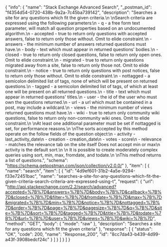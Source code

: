 {
  "info": {
    "name": "Stack Exchange Advanced Search",
    "_postman_id": "f4354d54-0720-438b-9a2a-7c45ba739142",
    "description": "Searches a site for any questions which fit the given criteria.\n \nSearch criteria are expressed using the following parameters:\n  - q - a free form text parameter, will match all question properties based on an undocumented algorithm.\n - accepted - true to return only questions with accepted answers, false to return only those without. Omit to elide constraint.\n - answers - the minimum number of answers returned questions must have.\n - body - text which must appear in returned questions' bodies.\n - closed - true to return only closed questions, false to return only open ones. Omit to elide constraint.\n - migrated - true to return only questions migrated away from a site, false to return only those not. Omit to elide constraint.\n - notice - true to return only questions with post notices, false to return only those without. Omit to elide constraint.\n - nottagged - a semicolon delimited list of tags, none of which will be present on returned questions.\n - tagged - a semicolon delimited list of tags, of which at least one will be present on all returned questions.\n - title - text which must appear in returned questions' titles.\n - user - the id of the user who must own the questions returned.\n - url - a url which must be contained in a post, may include a wildcard.\n - views - the minimum number of views returned questions must have.\n - wiki - true to return only community wiki questions, false to return only non-community wiki ones. Omit to elide constraint.\n  \nAt least one additional parameter must be set if nottagged is set, for performance reasons.\n \nThe sorts accepted by this method operate on the follow fields of the question object:\n - activity - last_activity_date\n - creation - creation_date\n - votes - score\n - relevance - matches the relevance tab on the site itself Does not accept min or max\n  activity is the default sort.\n \n It is possible to create moderately complex queries using sort, min, max, fromdate, and todate.\n \nThis method returns a list of questions.",
    "schema": "https://schema.getpostman.com/json/collection/v2.0.0/"
  },
  "item": [
    {
      "name": "search",
      "item": [
        {
          "id": "4d9ef601-31b2-4a5e-9294-f33e72451bac",
          "name": "searches-a-site-for-any-questions-which-fit-the-given-criteria-search-criteria-are-expressed-using-t",
          "request": {
            "url": "http://api.stackexchange.com/2.2/search/advanced?accepted=%7B%7D&answers=%7B%7D&body=%7B%7D&callback=%7B%7D&closed=%7B%7D&filter=%7B%7D&fromdate=%7B%7D&max=%7B%7D&migrated=%7B%7D&min=%7B%7D&notice=%7B%7D&nottagged=%7B%7D&order=%7B%7D&page=%7B%7D&pagesize=%7B%7D&q=%7B%7D&site=%7B%7D&sort=%7B%7D&tagged=%7B%7D&title=%7B%7D&todate=%7B%7D&url=%7B%7D&user=%7B%7D&views=%7B%7D&wiki=%7B%7D",
            "method": "GET",
            "body": {
              "mode": "raw"
            },
            "description": "Searches a site for any questions which fit the given criteria"
          },
          "response": [
            {
              "status": "OK",
              "code": 200,
              "name": "Response_200",
              "id": "8cc7da43-b439-4d99-a43f-3908bedcf24c"
            }
          ]
        }
      ]
    }
  ]
}